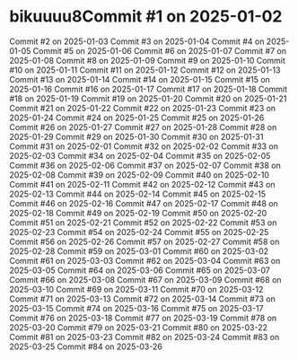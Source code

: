 # bikuuuu8Commit #1 on 2025-01-02
Commit #2 on 2025-01-03
Commit #3 on 2025-01-04
Commit #4 on 2025-01-05
Commit #5 on 2025-01-06
Commit #6 on 2025-01-07
Commit #7 on 2025-01-08
Commit #8 on 2025-01-09
Commit #9 on 2025-01-10
Commit #10 on 2025-01-11
Commit #11 on 2025-01-12
Commit #12 on 2025-01-13
Commit #13 on 2025-01-14
Commit #14 on 2025-01-15
Commit #15 on 2025-01-16
Commit #16 on 2025-01-17
Commit #17 on 2025-01-18
Commit #18 on 2025-01-19
Commit #19 on 2025-01-20
Commit #20 on 2025-01-21
Commit #21 on 2025-01-22
Commit #22 on 2025-01-23
Commit #23 on 2025-01-24
Commit #24 on 2025-01-25
Commit #25 on 2025-01-26
Commit #26 on 2025-01-27
Commit #27 on 2025-01-28
Commit #28 on 2025-01-29
Commit #29 on 2025-01-30
Commit #30 on 2025-01-31
Commit #31 on 2025-02-01
Commit #32 on 2025-02-02
Commit #33 on 2025-02-03
Commit #34 on 2025-02-04
Commit #35 on 2025-02-05
Commit #36 on 2025-02-06
Commit #37 on 2025-02-07
Commit #38 on 2025-02-08
Commit #39 on 2025-02-09
Commit #40 on 2025-02-10
Commit #41 on 2025-02-11
Commit #42 on 2025-02-12
Commit #43 on 2025-02-13
Commit #44 on 2025-02-14
Commit #45 on 2025-02-15
Commit #46 on 2025-02-16
Commit #47 on 2025-02-17
Commit #48 on 2025-02-18
Commit #49 on 2025-02-19
Commit #50 on 2025-02-20
Commit #51 on 2025-02-21
Commit #52 on 2025-02-22
Commit #53 on 2025-02-23
Commit #54 on 2025-02-24
Commit #55 on 2025-02-25
Commit #56 on 2025-02-26
Commit #57 on 2025-02-27
Commit #58 on 2025-02-28
Commit #59 on 2025-03-01
Commit #60 on 2025-03-02
Commit #61 on 2025-03-03
Commit #62 on 2025-03-04
Commit #63 on 2025-03-05
Commit #64 on 2025-03-06
Commit #65 on 2025-03-07
Commit #66 on 2025-03-08
Commit #67 on 2025-03-09
Commit #68 on 2025-03-10
Commit #69 on 2025-03-11
Commit #70 on 2025-03-12
Commit #71 on 2025-03-13
Commit #72 on 2025-03-14
Commit #73 on 2025-03-15
Commit #74 on 2025-03-16
Commit #75 on 2025-03-17
Commit #76 on 2025-03-18
Commit #77 on 2025-03-19
Commit #78 on 2025-03-20
Commit #79 on 2025-03-21
Commit #80 on 2025-03-22
Commit #81 on 2025-03-23
Commit #82 on 2025-03-24
Commit #83 on 2025-03-25
Commit #84 on 2025-03-26
